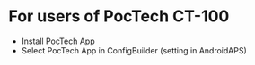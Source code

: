 # For users of PocTech CT-100

- Install PocTech App
- Select PocTech App in ConfigBuilder (setting in AndroidAPS)
